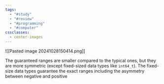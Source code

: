 ```yaml
---
tags:
  - "#study"
  - "#review"
  - "#programming"
  - "#computer"
cssclasses:
  - center-images
---
```

![[Pasted image 20241028150414.png]]

The guaranteed ranges are smaller compared to the typical ones, but they are more symmetric (except fixed-sized data types like `int64_t`). The fixed-size data types guarantee the exact ranges including the asymmetry between negative and positive